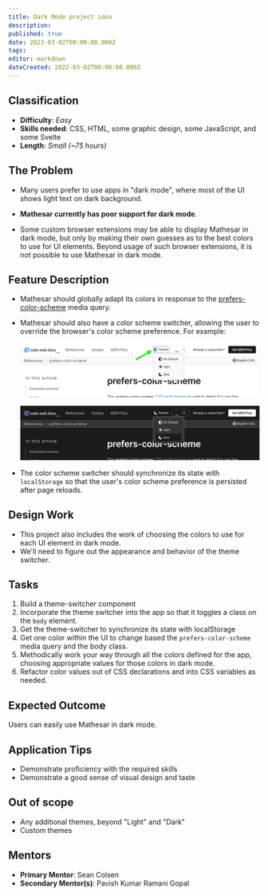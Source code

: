 ```yaml
---
title: Dark Mode project idea
description: 
published: true
date: 2023-03-02T00:00:00.000Z
tags: 
editor: markdown
dateCreated: 2022-03-02T00:00:00.000Z
---
```


## Classification

- **Difficulty**: *Easy*
- **Skills needed**: CSS, HTML, some graphic design, some JavaScript, and some Svelte
- **Length**: *Small (~75 hours)*

## The Problem

- Many users prefer to use apps in "dark mode", where most of the UI shows light text on dark background.

- **Mathesar currently has poor support for dark mode**.

- Some custom browser extensions may be able to display Mathesar in dark mode, but only by making their own guesses as to the best colors to use for UI elements. Beyond usage of such browser extensions, it is not possible to use Mathesar in dark mode.

## Feature Description

- Mathesar should globally adapt its colors in response to the [prefers-color-scheme](https://developer.mozilla.org/en-US/docs/Web/CSS/@media/prefers-color-scheme) media query.

- Mathesar should also have a color scheme switcher, allowing the user to override the browser's color scheme preference. For example:

    ![image](/assets/community/mentoring/project-ideas/dark-mode/216636539-930238bb-309f-4183-889d-7cd672649c79.png)

    ![image](/assets/community/mentoring/project-ideas/dark-mode/216637154-22123980-b89e-4f7e-ab43-b5b4f08d7649.png)

- The color scheme switcher should synchronize its state with `localStorage` so that the user's color scheme preference is persisted after page reloads.

## Design Work

- This project also includes the work of choosing the colors to use for each UI element in dark mode.
- We'll need to figure out the appearance and behavior of the theme switcher.

## Tasks

1. Build a theme-switcher component
1. Incorporate the theme switcher into the app so that it toggles a class on the `body` element.
1. Get the theme-switcher to synchronize its state with localStorage 
1. Get one color within the UI to change based the `prefers-color-scheme` media query and the body class.
1. Methodically work your way through all the colors defined for the app, choosing appropriate values for those colors in dark mode.
1. Refactor color values out of CSS declarations and into CSS variables as needed.

## Expected Outcome

Users can easily use Mathesar in dark mode.

## Application Tips

- Demonstrate proficiency with the required skills
- Demonstrate a good sense of visual design and taste

## Out of scope

- Any additional themes, beyond "Light" and "Dark"
- Custom themes

## Mentors

- **Primary Mentor**: Sean Colsen
- **Secondary Mentor(s)**: Pavish Kumar Ramani Gopal

